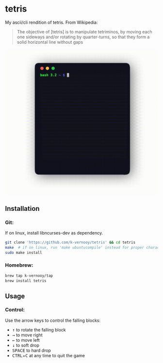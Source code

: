 # tetris
My ascii/cli rendition of tetris. From Wikipedia:

> The objective of [tetris] is to manipulate tetriminos, by moving each one sideways and/or rotating by quarter-turns, so that they form a solid horizontal line without gaps

<img src=docs/out.gif style='margin-left:auto;margin-right:auto'>

## Installation

### Git:
If on linux, install libncurses-dev as dependency.
```bash
git clone 'https://github.com/k-vernooy/tetris' && cd tetris
make  # if on linux, run 'make ubuntucompile' instead for proper characters
sudo make install
```
### Homebrew:
```bash
brew tap k-vernooy/tap
brew install tetris
```

## Usage 
### Control:
Use the arrow keys to control the falling blocks:  
- <kbd>↑</kbd> to rotate the falling block
- <kbd>→</kbd> to move right
- <kbd>←</kbd> to move left
- <kbd>↓</kbd> to soft drop
- <kbd>SPACE</kbd> to hard drop
- <kbd>CTRL</kbd>+<kbd>C</kbd> at any time to quit the game
